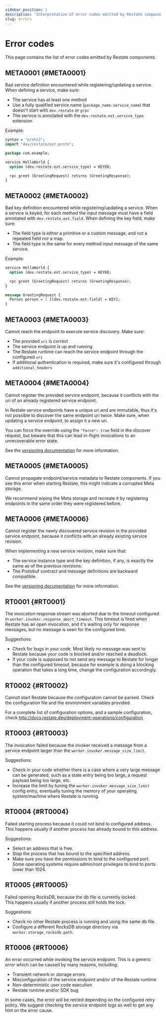 ```yaml
---
sidebar_position: 1
description: "Interpretation of error codes emitted by Restate components."
slug: errors
---
```


# Error codes

This page contains the list of error codes emitted by Restate components.

## META0001 {#META0001}

Bad service definition encountered while registering/updating a service.
When defining a service, make sure:

* The service has at least one method 
* Use a fully qualified service name (`package_name.service_name`) that doesn't start with `dev.restate` or `grpc`
* The service is annotated with the `dev.restate.ext.service_type` extension

Example:

```protobuf
syntax = "proto3";
import "dev/restate/ext.proto";

package com.example;

service HelloWorld {
  option (dev.restate.ext.service_type) = KEYED;

  rpc greet (GreetingRequest) returns (GreetingResponse);
}
```

## META0002 {#META0002}

Bad key definition encountered while registering/updating a service. 
When a service is keyed, for each method the input message must have a field annotated with `dev.restate.ext.field`. 
When defining the key field, make sure:

* The field type is either a primitive or a custom message, and not a repeated field nor a map.
* The field type is the same for every method input message of the same service.

Example:

```protobuf
service HelloWorld {
  option (dev.restate.ext.service_type) = KEYED;

  rpc greet (GreetingRequest) returns (GreetingResponse);
}

message GreetingRequest {
  Person person = 1 [(dev.restate.ext.field) = KEY];
}
```

## META0003 {#META0003}

Cannot reach the endpoint to execute service discovery. Make sure:

* The provided `uri` is correct
* The service endpoint is up and running
* The Restate runtime can reach the service endpoint through the configured `uri`
* If additional authentication is required, make sure it's configured through `additional_headers`

## META0004 {#META0004}

Cannot register the provided service endpoint, because it conflicts with the uri of an already registered service endpoint.

In Restate service endpoints have a unique uri and are immutable, thus it's not possible to discover the same endpoint uri twice. 
Make sure, when updating a service endpoint, to assign it a new uri. 

You can force the override using the `"force": true` field in the discover request, but beware that this can lead in-flight invocations to an unrecoverable error state.  

See the [versioning documentation](/services/upgrades-removal) for more information.

## META0005 {#META0005}

Cannot propagate endpoint/service metadata to Restate components. If you see this error when starting Restate, this might indicate a corrupted Meta storage.

We recommend wiping the Meta storage and recreate it by registering endpoints in the same order they were registered before.

## META0006 {#META0006}

Cannot register the newly discovered service revision in the provided service endpoint, because it conflicts with an already existing service revision.

When implementing a new service revision, make sure that:

* The service instance type and the key definition, if any, is exactly the same as of the previous revisions.
* The Protobuf contract and message definitions are backward compatible.

See the [versioning documentation](/services/upgrades-removal) for more information.

## RT0001 {#RT0001}

The invocation response stream was aborted due to the timeout configured in `worker.invoker.response_abort_timeout`.
This timeout is fired when Restate has an open invocation, and it's waiting only for response messages, but no message is seen for the configured time.

Suggestions:

* Check for bugs in your code. Most likely no message was sent to Restate because your code is blocked and/or reached a deadlock.
* If your code is supposed to not send any message to Restate for longer than the configured timeout, because for example is doing a blocking operation that takes a long time, change the configuration accordingly.

## RT0002 {#RT0002}

Cannot start Restate because the configuration cannot be parsed. Check the configuration file and the environment variables provided.

For a complete list of configuration options, and a sample configuration, check http://docs.restate.dev/deployment-operations/configuration

## RT0003 {#RT0003}

The invocation failed because the invoker received a message from a service endpoint larger than the `worker.invoker.message_size_limit`.

Suggestions:

* Check in your code whether there is a case where a very large message can be generated, such as a state entry being too large, a request payload being too large, etc.
* Increase the limit by tuning the `worker.invoker.message_size_limit` config entry, eventually tuning the memory of your operating system/machine where Restate is running.

## RT0004 {#RT0004}

Failed starting process because it could not bind to configured address.
This happens usually if another process has already bound to this address.

Suggestions:

* Select an address that is free.
* Stop the process that has bound to the specified address.
* Make sure you have the permissions to bind to the configured port. Some operating systems require admin/root privileges to bind to ports lower than 1024.

## RT0005 {#RT0005}

Failed opening RocksDB, because the db file is currently locked.  
This happens usually if another process still holds the lock.

Suggestions:

* Check no other Restate process is running and using the same db file.
* Configure a different RocksDB storage directory via `worker.storage_rocksdb.path`.

## RT0006 {#RT0006}

An error occurred while invoking the service endpoint. 
This is a generic error which can be caused by many reasons, including:

* Transient network or storage errors
* Misconfiguration of the service endpoint and/or of the Restate runtime
* Non-deterministic user code execution
* Restate runtime and/or SDK bug

In some cases, the error will be retried depending on the configured retry policy. 
We suggest checking the service endpoint logs as well to get any hint on the error cause.

